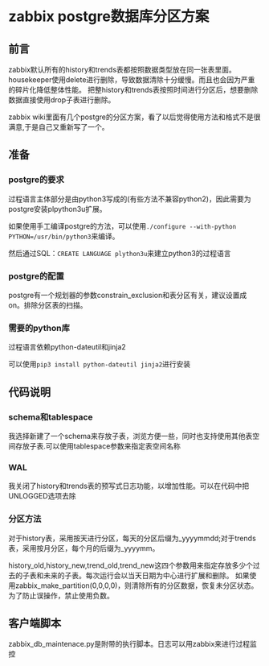 # zabbix postgre数据库分区方案

## 前言

zabbix默认所有的history和trends表都按照数据类型放在同一张表里面。housekeeper使用delete进行删除，导致数据清除十分缓慢。而且也会因为严重的碎片化降低整体性能。
把整history和trends表按照时间进行分区后，想要删除数据直接使用drop子表进行删除。

zabbix wiki里面有几个postgre的分区方案，看了以后觉得使用方法和格式不是很满意,于是自己又重新写了一个。

## 准备

### postgre的要求

过程语言主体部分是由python3写成的(有些方法不兼容python2)，因此需要为postgre安装plpython3u扩展。

如果使用手工编译postgre的方法，可以使用`./configure --with-python PYTHON=/usr/bin/python3`来编译。

然后通过SQL：`CREATE LANGUAGE plython3u`来建立python3的过程语言

### postgre的配置

postgre有一个规划器的参数constrain_exclusion和表分区有关，建议设置成on。排除分区表的扫描。

### 需要的python库

过程语言依赖python-dateutil和jinja2

可以使用`pip3 install python-dateutil jinja2`进行安装

## 代码说明

### schema和tablespace

我选择新建了一个schema来存放子表，浏览方便一些，同时也支持使用其他表空间存放子表.可以使用tablespace参数来指定表空间名称

### WAL

我关闭了history和trends表的预写式日志功能，以增加性能。可以在代码中把UNLOGGED选项去除

### 分区方法

对于history表，采用按天进行分区，每天的分区后缀为_yyyymmdd;对于trends表，采用按月分区，每个月的后缀为_yyyymm。

history_old,history_new,trend_old,trend_new这四个参数用来指定存放多少个过去的子表和未来的子表。每次运行会以当天日期为中心进行扩展和删除。
如果使用zabbix_make_partition(0,0,0,0)，则清除所有的分区数据，恢复未分区状态。
为了防止误操作，禁止使用负数。

## 客户端脚本

zabbix_db_maintenace.py是附带的执行脚本。日志可以用zabbix来进行过程监控